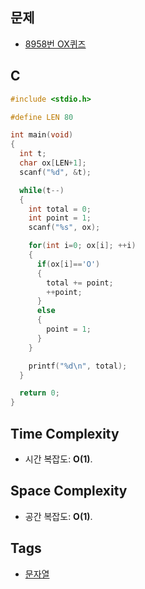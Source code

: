   ## 문제
- [8958번 OX퀴즈](https://www.acmicpc.net/problem/8958)

## C
```cpp
#include <stdio.h>

#define LEN 80

int main(void)
{
  int t;
  char ox[LEN+1];
  scanf("%d", &t);

  while(t--)
  {
    int total = 0;
    int point = 1;
    scanf("%s", ox);

    for(int i=0; ox[i]; ++i)
    {
      if(ox[i]=='O')
      {
        total += point;
        ++point;
      }
      else
      {
        point = 1;
      }
    }

    printf("%d\n", total);
  }

  return 0;
}
```

## Time Complexity
- 시간 복잡도: <b>O(1)</b>.

## Space Complexity
- 공간 복잡도: <b>O(1)</b>.

## Tags
- [문자열](https://github.com/myoi-oj/baekjoon-oj#string)
